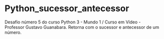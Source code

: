 # Python_sucessor_antecessor
Desafio número 5 do curso Python 3 - Mundo 1 / Curso em Vídeo - Professor Gustavo Guanabara.
Retorna com o sucessor e antecessor de um número.
